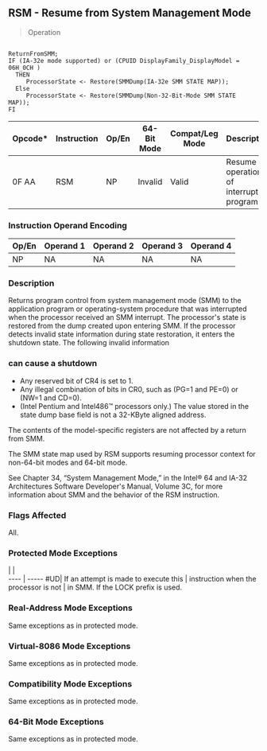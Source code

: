## RSM - Resume from System Management Mode

> Operation
``` slim

ReturnFromSMM;
IF (IA-32e mode supported) or (CPUID DisplayFamily_DisplayModel = 06H_0CH )
  THEN
     ProcessorState <- Restore(SMMDump(IA-32e SMM STATE MAP));
  Else
     ProcessorState <- Restore(SMMDump(Non-32-Bit-Mode SMM STATE MAP));
FI

```

 Opcode\*| Instruction| Op/En| 64-Bit Mode| Compat/Leg Mode| Description                             
 ---  | --- | --- | --- | --- | ---
 0F AA  | RSM        | NP   | Invalid    | Valid          | Resume operation of interrupted program.

### Instruction Operand Encoding
 Op/En| Operand 1| Operand 2| Operand 3| Operand 4
 ---  | --- | --- | --- | ---
 NP   | NA       | NA       | NA       | NA       

### Description
Returns program control from system management mode (SMM) to the application
program or operating-system procedure that was interrupted when the processor
received an SMM interrupt. The processor's state is restored from the dump created
upon entering SMM. If the processor detects invalid state information during
state restoration, it enters the shutdown state. The following invalid information
### can cause a shutdown

 - Any reserved bit of CR4 is set to 1.
 - Any illegal combination of bits in CR0, such as (PG=1 and PE=0) or (NW=1 and
CD=0).
 - (Intel Pentium and Intel486™ processors only.) The value stored in the state
dump base field is not a 32-KByte aligned address.

The contents of the model-specific registers are not affected by a return from
SMM.

The SMM state map used by RSM supports resuming processor context for non-64-bit
modes and 64-bit mode.

See Chapter 34, “System Management Mode,” in the Intel® 64 and IA-32 Architectures
Software Developer's Manual, Volume 3C, for more information about SMM and the
behavior of the RSM instruction.



### Flags Affected
All.


### Protected Mode Exceptions
   | |  
---- | -----
 #UD| If an attempt is made to execute this
    | instruction when the processor is not
    | in SMM. If the LOCK prefix is used.  

### Real-Address Mode Exceptions
Same exceptions as in protected mode.


### Virtual-8086 Mode Exceptions
Same exceptions as in protected mode.


### Compatibility Mode Exceptions
Same exceptions as in protected mode.


### 64-Bit Mode Exceptions
Same exceptions as in protected mode.
